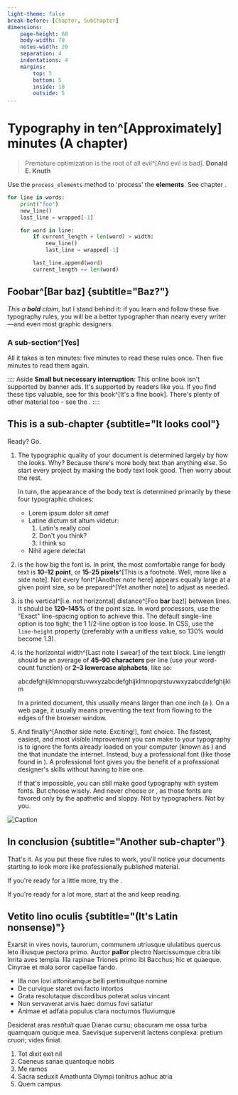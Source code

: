 ```yaml
---
light-theme: false
break-before: [Chapter, SubChapter]
dimensions:
    page-height: 60
    body-width: 70
    notes-width: 20
    separation: 4
    indentations: 4
    margins:
        top: 5
        bottom: 5
        inside: 10
        outside: 5
...
```


# Typography in ten^[Approximately] minutes (A chapter)

> Premature optimization is the root of all evil^[And evil is bad]. **Donald E. Knuth**

Use the `process_elements` method to 'process' the **elements**. See chapter [](#a-sub-section).

```python
for line in words:
    print("foo")
    new_line()
    last_line = wrapped[-1]

    for word in line:
        if current_length + len(word) > width:
            new_line()
            last_line = wrapped[-1]

        last_line.append(word)
        current_length += len(word)
```

## Foobar^[Bar baz] {subtitle="Baz?"}

*This a **bold** claim*, but I stand behind it: if you learn and follow these five typography rules, you will be a better typographer than nearly every writer—and even most graphic designers.

### A sub-section^[Yes]

All it takes is ten minutes: five minutes to read these rules once. Then five minutes to read them again.

:::: Aside
**Small but necessary interruption**: This online book isn't supported by banner ads. It's supported by readers like you. If you find these tips valuable, see [](#how-to-pay) for this book^[It's a fine book]. There's plenty of other material too - see the [](#table-of-contents).
::::

## This is a sub-chapter {subtitle="It looks cool"}

Ready? Go.

1. The typographic quality of your document is determined largely by how the [](#body-text) looks. Why? Because there's more body text than anything else. So start every project by making the body text look good. Then worry about the rest.

    In turn, the appearance of the body text is determined primarily by these four typographic choices:

    - Lorem ipsum dolor sit *amet*
    - Latine dictum sit altum videtur:
        1. Latin's really cool
        2. Don't you think?
        3. I think so
    - Nihil agere delectat

2. [](#point-size) is the how big the font is. In print, the most comfortable range for body text is **10–12 point**, or **15-25 pixels**^[This is a footnote. Well, more like a side note]. Not every font^[Another note here] appears equally large at a given point size, so be prepared^[Yet another note] to adjust as needed.

3. [](#line-spacing) is the vertical^[i.e. not horizontal] distance^[Foo **bar** baz!] between lines. It should be **120–145%** of the point size. In word processors, use the "Exact" line-spacing option to achieve this. The default single-line option is too tight; the 1 1/2-line option is too loose. In CSS, use the `line-height` property (preferably with a unitless value, so 130% would become 1.3).

4. [](#line-length) is the horizontal width^[Last note I swear] of the text block. Line length should be an average of **45–90 characters** per line (use your word-count function) or **2–3 lowercase alphabets**, like so:

    abcdefghijklmnopqrstuvwxyzabcdefghijklmnopqrstuvwxyzabcddefghijklm

    In a printed document, this usually means [](#page-margins) larger than one inch (a [](#typewriter-habit)). On a web page, it usually means preventing the text from flowing to the edges of the browser window.

5. And finally^[Another side note. Exciting!], font choice. The fastest, easiest, and most visible improvement you can make to your typography is to ignore the fonts already loaded on your computer (known as [](#system-fonts)) and the [](#free-fonts) that inundate the internet. Instead, buy a professional font (like those found in [](#font-recommendations)). A professional font gives you the benefit of a professional designer's skills without having to hire one.

    If that's impossible, you can still make good typography with system fonts. But choose wisely. And never choose [](#times-new-roman) or [](#arial), as those fonts are favored only by the apathetic and sloppy. Not by typographers. Not by you.

![Caption](vt100.jpg)

## In conclusion {subtitle="Another sub-chapter"}

That's it. As you put these five rules to work, you'll notice your documents starting to look more like professionally published material.

If you're ready for a little more, try the [](#summary-of-key-rules).

If you're ready for a lot more, start at the [](#foreword) and keep reading.

## Vetito lino oculis {subtitle="(It's Latin nonsense)"}

Exarsit in vires novis, taurorum, communem utriusque ululatibus quercus leto
illiusque pectora primo. Auctor **pallor** plectro Narcissumque citra tibi inrita
aves templa. Illa rapinae Triones primo ibi Bacchus; hic
et quaeque. Cinyrae et mala soror
capellae fando.

- Illa non Iovi attonitamque belli pertimuitque nomine
- De curvique staret ovi facto intortos
- Grata resolutaque discordibus poterat solus vincant
- Non servaverat arvis haec domus fovi satiatur
- Animae et adfata populus clara nocturnos fluviumque

Desiderat aras *restituit* quae Dianae cursu;
obscuram me ossa turba quamquam quoque mea. Saevisque supervenit lactens
conplexa: pretium cruori; vides finiat.

1. Tot dixit exit nil
2. Caeneus sanae quantoque nobis
3. Me ramos
4. Sacra seduxit Amathunta Olympi tonitrus adhuc atria
5. Quem campus
